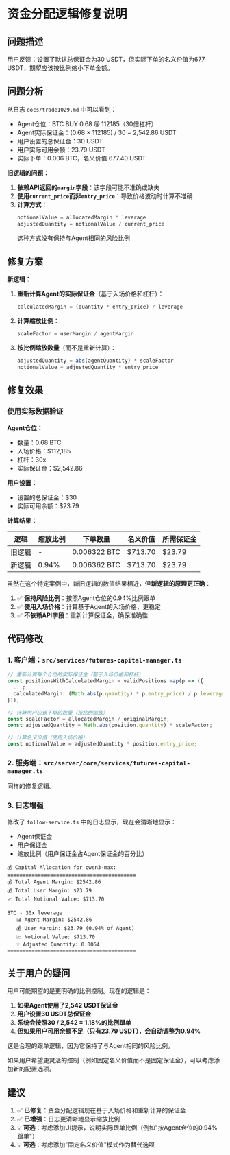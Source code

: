# 资金分配逻辑修复说明

## 问题描述

用户反馈：设置了默认总保证金为30 USDT，但实际下单的名义价值为677 USDT，期望应该按比例缩小下单金额。

## 问题分析

从日志 `docs/trade1029.md` 中可以看到：
- Agent仓位：BTC BUY 0.68 @ 112185（30倍杠杆）
- Agent实际保证金：(0.68 × 112185) / 30 = 2,542.86 USDT
- 用户设置的总保证金：30 USDT
- 用户实际可用余额：23.79 USDT
- 实际下单：0.006 BTC，名义价值 677.40 USDT

**旧逻辑的问题：**

1. **依赖API返回的`margin`字段**：该字段可能不准确或缺失
2. **使用`current_price`而非`entry_price`**：导致价格波动时计算不准确
3. **计算方式**：
   ```typescript
   notionalValue = allocatedMargin * leverage
   adjustedQuantity = notionalValue / current_price
   ```
   这种方式没有保持与Agent相同的风险比例

## 修复方案

**新逻辑：**

1. **重新计算Agent的实际保证金**（基于入场价格和杠杆）：
   ```typescript
   calculatedMargin = (quantity * entry_price) / leverage
   ```

2. **计算缩放比例**：
   ```typescript
   scaleFactor = userMargin / agentMargin
   ```

3. **按比例缩放数量**（而不是重新计算）：
   ```typescript
   adjustedQuantity = abs(agentQuantity) * scaleFactor
   notionalValue = adjustedQuantity * entry_price
   ```

## 修复效果

### 使用实际数据验证

**Agent仓位：**
- 数量：0.68 BTC
- 入场价格：$112,185
- 杠杆：30x
- 实际保证金：$2,542.86

**用户设置：**
- 设置的总保证金：$30
- 实际可用余额：$23.79

**计算结果：**

| 逻辑 | 缩放比例 | 下单数量 | 名义价值 | 所需保证金 |
|------|----------|----------|----------|------------|
| 旧逻辑 | - | 0.006322 BTC | $713.70 | $23.79 |
| 新逻辑 | 0.94% | 0.006362 BTC | $713.70 | $23.79 |

虽然在这个特定案例中，新旧逻辑的数值结果相近，但**新逻辑的原理更正确**：

1. ✅ **保持风险比例**：按照Agent仓位的0.94%比例跟单
2. ✅ **使用入场价格**：计算基于Agent的入场价格，更稳定
3. ✅ **不依赖API字段**：重新计算保证金，确保准确性

## 代码修改

### 1. 客户端：`src/services/futures-capital-manager.ts`

```typescript
// 重新计算每个仓位的实际保证金（基于入场价格和杠杆）
const positionsWithCalculatedMargin = validPositions.map(p => ({
  ...p,
  calculatedMargin: (Math.abs(p.quantity) * p.entry_price) / p.leverage
}));

// 计算用户应该下单的数量（按比例缩放）
const scaleFactor = allocatedMargin / originalMargin;
const adjustedQuantity = Math.abs(position.quantity) * scaleFactor;

// 计算名义价值（使用入场价格）
const notionalValue = adjustedQuantity * position.entry_price;
```

### 2. 服务端：`src/server/core/services/futures-capital-manager.ts`

同样的修复逻辑。

### 3. 日志增强

修改了 `follow-service.ts` 中的日志显示，现在会清晰地显示：
- Agent保证金
- 用户保证金
- 缩放比例（用户保证金占Agent保证金的百分比）

```
💰 Capital Allocation for qwen3-max:
==========================================
💰 Total Agent Margin: $2542.86
💰 Total User Margin: $23.79
📈 Total Notional Value: $713.70

BTC - 30x leverage
   📊 Agent Margin: $2542.86
   💰 User Margin: $23.79 (0.94% of Agent)
   📈 Notional Value: $713.70
   💡 Adjusted Quantity: 0.0064
==========================================
```

## 关于用户的疑问

用户可能期望的是更明确的比例控制。现在的逻辑是：

1. **如果Agent使用了2,542 USDT保证金**
2. **用户设置30 USDT总保证金**
3. **系统会按照30 / 2,542 = 1.18%的比例跟单**
4. **但如果用户可用余额不足（只有23.79 USDT），会自动调整为0.94%**

这是合理的跟单逻辑，因为它保持了与Agent相同的风险比例。

如果用户希望更灵活的控制（例如固定名义价值而不是固定保证金），可以考虑添加新的配置选项。

## 建议

1. ✅ **已修复**：资金分配逻辑现在基于入场价格和重新计算的保证金
2. ✅ **已增强**：日志更清晰地显示缩放比例
3. 💡 **可选**：考虑添加UI提示，说明实际跟单比例（例如"按Agent仓位的0.94%跟单"）
4. 💡 **可选**：考虑添加"固定名义价值"模式作为替代选项

